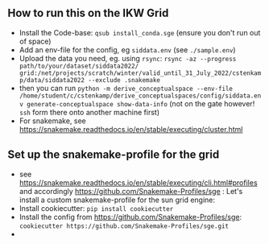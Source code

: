## How to run this on the IKW Grid
* Install the Code-base: `qsub install_conda.sge` (ensure you don't run out of space)
* Add an env-file for the config, eg `siddata.env` (see `./sample.env`)
* Upload the data you need, eg. using `rsync`: `rsync -az --progress path/to/your/dataset/siddata2022/ grid:/net/projects/scratch/winter/valid_until_31_July_2022/cstenkamp/data/siddata2022 --exclude .snakemake`
* then you can run `python -m derive_conceptualspace --env-file /home/student/c/cstenkamp/derive_conceptualspaces/config/siddata.env generate-conceptualspace show-data-info` (not on the gate however! `ssh` form there onto another machine first)
* For snakemake, see https://snakemake.readthedocs.io/en/stable/executing/cluster.html 



## Set up the snakemake-profile for the grid

* see https://snakemake.readthedocs.io/en/stable/executing/cli.html#profiles and accordingly https://github.com/Snakemake-Profiles/sge : Let's install a custom snakemake-profile for the sun grid engine:
* Install cookiecutter: `pip install cookiecutter`
* Install the config from https://github.com/Snakemake-Profiles/sge: `cookiecutter https://github.com/Snakemake-Profiles/sge.git`
* 